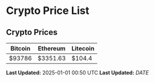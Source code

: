 # Crypto Price List

## Crypto Prices
| Bitcoin | Ethereum | Litecoin |
| ------- | -------- | -------- |
| $93786 | $3351.63 | $104.4 |
**Last Updated:** 2025-01-01 00:50 UTC
**Last Updated:** $DATE$
